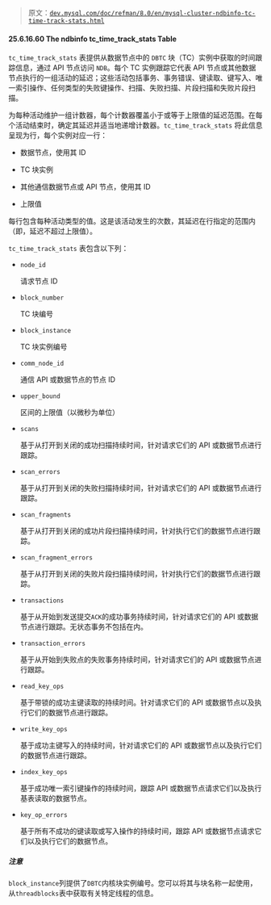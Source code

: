 > 原文：[`dev.mysql.com/doc/refman/8.0/en/mysql-cluster-ndbinfo-tc-time-track-stats.html`](https://dev.mysql.com/doc/refman/8.0/en/mysql-cluster-ndbinfo-tc-time-track-stats.html)

#### 25.6.16.60 The ndbinfo tc_time_track_stats Table

`tc_time_track_stats` 表提供从数据节点中的 `DBTC` 块（TC）实例中获取的时间跟踪信息，通过 API 节点访问 `NDB`。每个 TC 实例跟踪它代表 API 节点或其他数据节点执行的一组活动的延迟；这些活动包括事务、事务错误、键读取、键写入、唯一索引操作、任何类型的失败键操作、扫描、失败扫描、片段扫描和失败片段扫描。

为每种活动维护一组计数器，每个计数器覆盖小于或等于上限值的延迟范围。在每个活动结束时，确定其延迟并适当地递增计数器。`tc_time_track_stats` 将此信息呈现为行，每个实例对应一行：

+   数据节点，使用其 ID

+   TC 块实例

+   其他通信数据节点或 API 节点，使用其 ID

+   上限值

每行包含每种活动类型的值。这是该活动发生的次数，其延迟在行指定的范围内（即，延迟不超过上限值）。

`tc_time_track_stats` 表包含以下列：

+   `node_id`

    请求节点 ID

+   `block_number`

    TC 块编号

+   `block_instance`

    TC 块实例编号

+   `comm_node_id`

    通信 API 或数据节点的节点 ID

+   `upper_bound`

    区间的上限值（以微秒为单位）

+   `scans`

    基于从打开到关闭的成功扫描持续时间，针对请求它们的 API 或数据节点进行跟踪。

+   `scan_errors`

    基于从打开到关闭的失败扫描持续时间，针对请求它们的 API 或数据节点进行跟踪。

+   `scan_fragments`

    基于从打开到关闭的成功片段扫描持续时间，针对执行它们的数据节点进行跟踪。

+   `scan_fragment_errors`

    基于从打开到关闭的失败片段扫描持续时间，针对执行它们的数据节点进行跟踪。

+   `transactions`

    基于从开始到发送提交`ACK`的成功事务持续时间，针对请求它们的 API 或数据节点进行跟踪。无状态事务不包括在内。

+   `transaction_errors`

    基于从开始到失败点的失败事务持续时间，针对请求它们的 API 或数据节点进行跟踪。

+   `read_key_ops`

    基于带锁的成功主键读取的持续时间。针对请求它们的 API 或数据节点以及执行它们的数据节点进行跟踪。

+   `write_key_ops`

    基于成功主键写入的持续时间，针对请求它们的 API 或数据节点以及执行它们的数据节点进行跟踪。

+   `index_key_ops`

    基于成功唯一索引键操作的持续时间，跟踪 API 或数据节点请求它们以及执行基表读取的数据节点。

+   `key_op_errors`

    基于所有不成功的键读取或写入操作的持续时间，跟踪 API 或数据节点请求它们以及执行它们的数据节点。

##### 注意

`block_instance`列提供了`DBTC`内核块实例编号。您可以将其与块名称一起使用，从`threadblocks`表中获取有关特定线程的信息。
